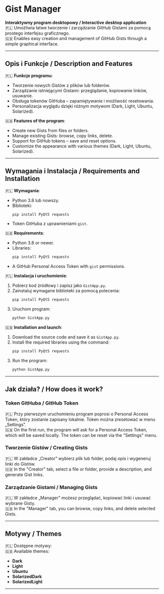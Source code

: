 # Gist Manager
**Interaktywny program desktopowy / Interactive desktop application**  
🇵🇱 Umożliwia łatwe tworzenie i zarządzanie GitHub Gistami za pomocą prostego interfejsu graficznego.  
🇬🇧 Enables easy creation and management of GitHub Gists through a simple graphical interface.  

---

## Opis i Funkcje / Description and Features

🇵🇱 **Funkcje programu**:  
- Tworzenie nowych Gistów z plików lub folderów.  
- Zarządzanie istniejącymi Gistami: przeglądanie, kopiowanie linków, usuwanie.  
- Obsługa tokenów GitHuba – zapamiętywanie i możliwość resetowania.  
- Personalizacja wyglądu dzięki różnym motywom (Dark, Light, Ubuntu, Solarized).  

🇬🇧 **Features of the program**:  
- Create new Gists from files or folders.  
- Manage existing Gists: browse, copy links, delete.  
- Support for GitHub tokens – save and reset options.  
- Customize the appearance with various themes (Dark, Light, Ubuntu, Solarized).  

---

## Wymagania i Instalacja / Requirements and Installation

🇵🇱 **Wymagania**:  
- Python 3.8 lub nowszy.  
- Biblioteki:  
  ```bash
  pip install PyQt5 requests
  ```
- Token GitHuba z uprawnieniami `gist`.  

🇬🇧 **Requirements**:  
- Python 3.8 or newer.  
- Libraries:  
  ```bash
  pip install PyQt5 requests
  ```
- A GitHub Personal Access Token with `gist` permissions.  

🇵🇱 **Instalacja i uruchomienie**:  
1. Pobierz kod źródłowy i zapisz jako `GistApp.py`.  
2. Zainstaluj wymagane biblioteki za pomocą polecenia:  
   ```bash
   pip install PyQt5 requests
   ```
3. Uruchom program:  
   ```bash
   python GistApp.py
   ```  

🇬🇧 **Installation and launch**:  
1. Download the source code and save it as `GistApp.py`.  
2. Install the required libraries using the command:  
   ```bash
   pip install PyQt5 requests
   ```
3. Run the program:  
   ```bash
   python GistApp.py
   ```  

---

## Jak działa? / How does it work?

### Token GitHuba / GitHub Token  
🇵🇱 Przy pierwszym uruchomieniu program poprosi o Personal Access Token, który zostanie zapisany lokalnie. Token można zresetować w menu „Settings”.  
🇬🇧 On the first run, the program will ask for a Personal Access Token, which will be saved locally. The token can be reset via the "Settings" menu.  

### Tworzenie Gistów / Creating Gists  
🇵🇱 W zakładce „Creator” wybierz plik lub folder, podaj opis i wygeneruj linki do Gistów.  
🇬🇧 In the "Creator" tab, select a file or folder, provide a description, and generate Gist links.  

### Zarządzanie Gistami / Managing Gists  
🇵🇱 W zakładce „Manager” możesz przeglądać, kopiować linki i usuwać wybrane Gisty.  
🇬🇧 In the "Manager" tab, you can browse, copy links, and delete selected Gists.  

---

## Motywy / Themes  

🇵🇱 Dostępne motywy:  
🇬🇧 Available themes:  

- **Dark**  
- **Light**  
- **Ubuntu**  
- **SolarizedDark**  
- **SolarizedLight**  

---


